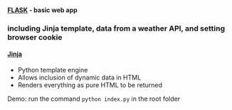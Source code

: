 #### [FLASK](http://flask.pocoo.org/docs/0.10/) - basic web app

### including Jinja template, data from a weather API, and setting browser cookie

#### [Jinja](http://jinja.pocoo.org/)
* Python template engine
* Allows inclusion of dynamic data in HTML
* Renders everything as pure HTML to be returned


Demo: run the command `python index.py` in the root folder
